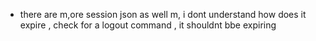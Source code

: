 - there are m,ore session json as well m, i dont understand how does it expire , check for a logout command , it shouldnt bbe expiring